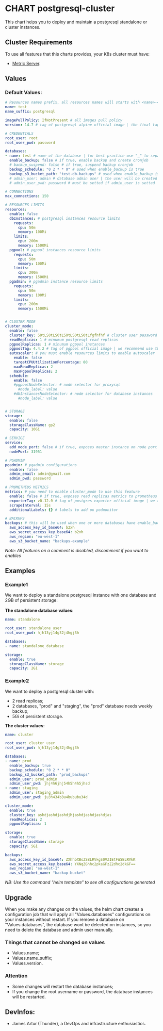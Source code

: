 # **CHART postgresql-cluster** 
This chart helps you to deploy and maintain a postgresql standalone or cluster instances.<br>

## **Cluster Requirements**
To use all features that this charts provides, your K8s cluster must have:
* [Metric Server](https://kubernetes-sigs.github.io/metrics-server/).<br>

## **Values**

### Default Values:
```yaml
# Resources names prefix, all resources names will starts with <name>-<name_suffix>
name: test
name_suffix: postgresql

imagePullPolicy: IfNotPresent # all images pull policy
version: 14.7 # tag of postgresql alpine official image | the final tag will be: <version>-alpine

# CREDENTIALS
root_user: root
root_user_pwd: password

databases:
- name: test # name of the database | for best practice use "_" to separe words 
  enable_backup: false # if true, enable backup and create cronjob
  # backup_suspend: false # if true, suspend backup cronjob
  backup_schedule: "0 2 * * 0" # used when enable_backup is true
  backup_s3_bucket_path: "test-db-backups" # used when enable_backup is true
  # admin_user: admin # database admin user | the user will be created if doesn't exist
  # admin_user_pwd: password # must be setted if admin_user is setted 

# CONNECTIONS
max_connections: 150

# RESOURCES LIMITS
resources:
  enable: false
  dbInstances: # postgresql instances resource limits
    requests:
      cpu: 50m
      memory: 100Mi
    limits:
      cpu: 200m
      memory: 1500Mi
  pgpool: # pgpool instances resource limits
    requests:
      cpu: 50m
      memory: 100Mi
    limits:
      cpu: 200m
      memory: 1500Mi
  pgadmin: # pgadmin instance resource limits
    requests:
      cpu: 50m
      memory: 100Mi
    limits:
      cpu: 200m
      memory: 1500Mi


# CLUSTER MODE
cluster_mode:
  enable: false
  cluster_key: S0tLS0tLS0tLS0tLS0tLS0tLfgfhfhf # cluster user password | used on instance to instance authentication
  readReplicas: 1 # minumum postgresql read replicas
  pgpoolReplicas: 1 # minumum pgpool instances
  pgpoolTag: 4.4.2 # tag of pgpool official image | we recommend use the default value
  autoscaler: # you must enable resources limits to enable autoscaler
    enable: false
    targetCPUUtilizationPercentage: 80
    maxReadReplicas: 2
    maxPgpoolReplicas: 2
  schedule:
    enable: false
    #pgpoolNodeSelector: # node selector for proxysql
      #node_label: value
    #dbInstancesNodeSelector: # node selector for database instances
      #node_label: value


# STORAGE
storage:
  enable: false
  storageClassName: gp2
  capacity: 10Gi

# SERVICE
service:
  add_node_port: false # if true, exposes master instance on node port
  nodePort: 31951

# PGADMIN
pgadmin: # pgadmin configurations
  enable: false
  admin_email: admin@gmail.com
  admin_pwd: password

# PROMETHEUS METRICS
metrics: # you need to enable cluster_mode to use this feature
  enable: false # if true, exposes read replicas metrics to prometheus operator
  exporterTag: v0.12.0 # tag of postgres exporter official image | we recommend use the default value
  scrapeInterval: 15s
  additionalLabels: {} # labels to add on podmonitor

# BACKUPS
backups: # this will be used when one or more databases have enable_backup=true
  aws_access_key_id_base64: b2xh
  aws_secret_access_key_base64: b2xh
  aws_region: "eu-west-1"
  aws_s3_bucket_name: "backups-example"
```
*Note: All features on a comment is disabled, discomment if you want to enables*
<br>

## **Examples**
### Example1
We want to deploy a standalone postgresql instance with one database and 2GB of persistent storage:<br>
<br>
**The standalone database values**:
```yaml
name: standalone

root_user: standalone_user
root_user_pwd: hjh13yj14g32j4hgj3h

databases:
- name: standalone_database

storage:
  enable: true
  storageClassName: storage
  capacity: 2Gi
```

### Example2
We want to deploy a postgresql cluster with:<br>
* 2 read replicas;
* 2 databases, "prod" and "staging", the "prod" database needs weekly backup;
* 5Gi of persistent storage.<br>

**The cluster values:**
```yaml
name: cluster

root_user: cluster_user
root_user_pwd: hjh13yj14g32j4hgj3h

databases:
- name: prod
  enable_backup: true
  backup_schedule: "0 2 * * 0"
  backup_s3_bucket_path: "prod_backups"
  admin_user: prod_admin
  admin_user_pwd: jhj4h6jhj54h5h4h5jhsd
- name: staging
  admin_user: staging_admin
  admin_user_pwd: ju3h434b3u4bububu34d

cluster_mode:
  enable: true
  cluster_key: ashdjashdjashdjhjashdjashdjashdjas
  readReplicas: 2
  pgpoolReplicas: 1

storage:
  enable: true
  storageClassName: storage
  capacity: 5Gi

backups:
  aws_access_key_id_base64: ZXhhbXBsZSBLRVkgS0VZIEtFWSBLRVkK
  aws_secret_access_key_base64: YXNqZGhhc2pkaGFzZ2dhc2dkGF==
  aws_region: "eu-west-1"
  aws_s3_bucket_name: "backup-bucket"
```
*NB: Use the command "helm template" to see all configurations generated*


## **Upgrade**
When you make any changes on the values, the helm chart creates a configuration job that will apply all "Values.databases" configurations on your instances without restart. If you remove a database on "Values.databases", the database wont be delected on instances, so you need to delete the database and admin user manually.

### **Things that cannot be changed on values**
* Values.name;
* Values.name_suffix;
* Values.version.

### **Attention**
* Some changes will restart the database instances;
* If you change the root username or password, the database instances will be restarted.

## DevInfos:
- James Artur (Thunder), a DevOps and infrastructure enthusiastics.